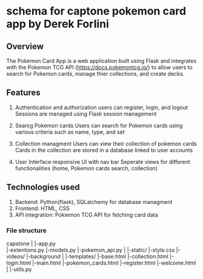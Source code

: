 # schema for captone pokemon card app by Derek Forlini

## Overview
The Pokemon Card App is a web application built using Flask and integrates with the Pokemon TCG API (https://docs.pokemontcg.io/) to allow users to search for Pokemon cards, manage thier collections, and create decks.

## Features
1. Authentication and authorization
   users can register, login, and logout
   Sessions are managed using Flask session management

2. Searcg Pokemon cards
   Users can search for Pokemon cards using various criteria such as name, type, and set

3. Collection managment
   Users can view their collection of pokemon cards
   Cards in the collection are stored in a database linked to user accounts

4. User Interface
   responsive UI with nav bar
   Seperate views for different functionalities (home, Pokemon cards search, collection)  

## Technologies used
1. Backend: Python(flask), SQLalchemy for database managment
2. Frontend: HTML, CSS  
3. API integration: Pokiemon TCG API for fetching card data

### File structure
capstone
|
|-app.py                     
|-extentions.py
|-models.py
|-pokemon_api.py
|
|-static/
    |-style.css
    |-videos/
        |-background
|
|-templates/
    |-base.html
    |-collection.html
    |-login.html
    |-main.html
    |-pokemon_cards.html
    |-register.html
    |-welcome.html        
|
|-utils.py

